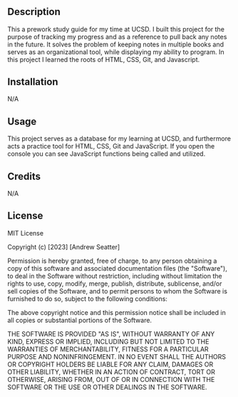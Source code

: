 # <Your-Project-Title>

## Description

This a prework study guide for my time at UCSD. I built this project for the purpose of tracking my progress and as a reference to pull back any notes in the future. It solves the problem of keeping notes in multiple books and serves as an organizational tool, while displaying my ability to program. In this project I learned the roots of HTML, CSS, Git, and Javascript.

## Installation
N/A

## Usage

This project serves as a database for my learning at UCSD, and furthermore acts a practice tool for HTML, CSS, Git and JavaScript. If you open the console you can see JavaScript functions being called and utilized.

## Credits

N/A

## License

MIT License

Copyright (c) [2023] [Andrew Seatter]

Permission is hereby granted, free of charge, to any person obtaining a copy
of this software and associated documentation files (the "Software"), to deal
in the Software without restriction, including without limitation the rights
to use, copy, modify, merge, publish, distribute, sublicense, and/or sell
copies of the Software, and to permit persons to whom the Software is
furnished to do so, subject to the following conditions:

The above copyright notice and this permission notice shall be included in all
copies or substantial portions of the Software.

THE SOFTWARE IS PROVIDED "AS IS", WITHOUT WARRANTY OF ANY KIND, EXPRESS OR
IMPLIED, INCLUDING BUT NOT LIMITED TO THE WARRANTIES OF MERCHANTABILITY,
FITNESS FOR A PARTICULAR PURPOSE AND NONINFRINGEMENT. IN NO EVENT SHALL THE
AUTHORS OR COPYRIGHT HOLDERS BE LIABLE FOR ANY CLAIM, DAMAGES OR OTHER
LIABILITY, WHETHER IN AN ACTION OF CONTRACT, TORT OR OTHERWISE, ARISING FROM,
OUT OF OR IN CONNECTION WITH THE SOFTWARE OR THE USE OR OTHER DEALINGS IN THE
SOFTWARE.

